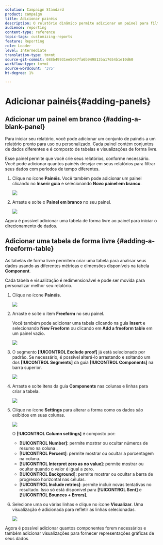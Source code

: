 ```yaml
---
solution: Campaign Standard
product: campaign
title: Adicionar painéis
description: O relatório dinâmico permite adicionar um painel para filtrar melhor seus dados, dependendo do período escolhido.
audience: reporting
content-type: reference
topic-tags: customizing-reports
feature: Reporting
role: Leader
level: Intermediate
translation-type: tm+mt
source-git-commit: 088b49931ee5047fa6b949813ba17654b1e10d60
workflow-type: tm+mt
source-wordcount: '375'
ht-degree: 1%

---
```



# Adicionar painéis{#adding-panels}

## Adicionar um painel em branco {#adding-a-blank-panel}

Para iniciar seu relatório, você pode adicionar um conjunto de painéis a um relatório pronto para uso ou personalizado. Cada painel contém conjuntos de dados diferentes e é composto de tabelas e visualizações de forma livre.

Esse painel permite que você crie seus relatórios, conforme necessário. Você pode adicionar quantos painéis desejar em seus relatórios para filtrar seus dados com períodos de tempo diferentes.

1. Clique no ícone **Painéis**. Você também pode adicionar um painel clicando no **Inserir guia** e selecionando **Novo painel em branco**.

   ![](assets/dynamic_report_panel_1.png)

1. Arraste e solte o **Painel em branco** no seu painel.

   ![](assets/dynamic_report_panel.png)

Agora é possível adicionar uma tabela de forma livre ao painel para iniciar o direcionamento de dados.

## Adicionar uma tabela de forma livre {#adding-a-freeform-table}

As tabelas de forma livre permitem criar uma tabela para analisar seus dados usando as diferentes métricas e dimensões disponíveis na tabela **Component**.

Cada tabela e visualização é redimensionável e pode ser movida para personalizar melhor seu relatório.

1. Clique no ícone **Painéis**.

   ![](assets/dynamic_report_panel_1.png)

1. Arraste e solte o item **Freeform** no seu painel.

   Você também pode adicionar uma tabela clicando na guia **Insert** e selecionando **New Freeform** ou clicando em **Add a freeform table** em um painel vazio.

   ![](assets/dynamic_report_panel_2.png)

1. O segmento **[!UICONTROL Exclude proof]** já está selecionado por padrão. Se necessário, é possível alterá-lo arrastando e soltando um dos **[!UICONTROL Segments]** da guia **[!UICONTROL Components]** na barra superior.

   ![](assets/dynamic_report_panel_3.png)

1. Arraste e solte itens da guia **Components** nas colunas e linhas para criar a tabela.

   ![](assets/dynamic_report_freeform_3.png)

1. Clique no ícone **Settings** para alterar a forma como os dados são exibidos em suas colunas.

   ![](assets/dynamic_report_freeform_4.png)

   O **[!UICONTROL Column settings]** é composto por:

   * **[!UICONTROL Number]**: permite mostrar ou ocultar números de resumo na coluna .
   * **[!UICONTROL Percent]**: permite mostrar ou ocultar a porcentagem na coluna.
   * **[!UICONTROL Interpret zero as no value]**: permite mostrar ou ocultar quando o valor é igual a zero.
   * **[!UICONTROL Background]**: permite mostrar ou ocultar a barra de progresso horizontal nas células.
   * **[!UICONTROL Include retries]**: permite incluir novas tentativas no resultado. Isso só está disponível para **[!UICONTROL Sent]** e **[!UICONTROL Bounces + Errors]**.

1. Selecione uma ou várias linhas e clique no ícone **Visualizar**. Uma visualização é adicionada para refletir as linhas selecionadas.

   ![](assets/dynamic_report_freeform_5.png)

Agora é possível adicionar quantos componentes forem necessários e também adicionar visualizações para fornecer representações gráficas de seus dados.
